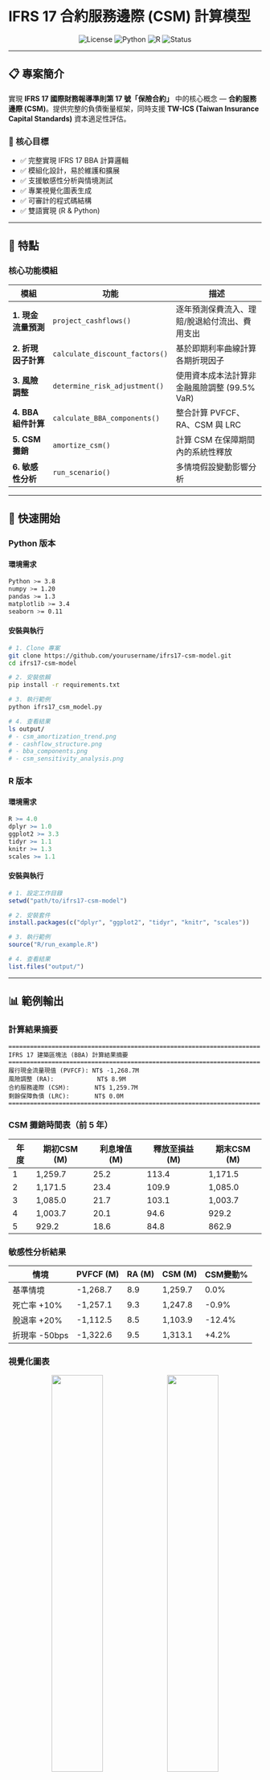 # IFRS 17 合約服務邊際 (CSM) 計算模型

<div align="center">

![License](https://img.shields.io/badge/license-MIT-blue.svg)
![Python](https://img.shields.io/badge/python-3.8+-blue.svg)
![R](https://img.shields.io/badge/R-4.0+-blue.svg)
![Status](https://img.shields.io/badge/status-production--ready-green.svg)


</div>

---

## 📋 專案簡介

實現 **IFRS 17 國際財務報導準則第 17 號「保險合約」** 中的核心概念 — **合約服務邊際 (CSM)**。提供完整的負債衡量框架，同時支援 **TW-ICS (Taiwan Insurance Capital Standards)** 資本適足性評估。

### 🎯 核心目標

- ✅ 完整實現 IFRS 17 BBA 計算邏輯
- ✅ 模組化設計，易於維護和擴展
- ✅ 支援敏感性分析與情境測試
- ✅ 專業視覺化圖表生成
- ✅ 可審計的程式碼結構
- ✅ 雙語實現 (R & Python)

---

## 🌟 特點

### 核心功能模組

| 模組 | 功能 | 描述 |
|------|------|------|
| **1. 現金流量預測** | `project_cashflows()` | 逐年預測保費流入、理賠/脫退給付流出、費用支出 |
| **2. 折現因子計算** | `calculate_discount_factors()` | 基於即期利率曲線計算各期折現因子 |
| **3. 風險調整** | `determine_risk_adjustment()` | 使用資本成本法計算非金融風險調整 (99.5% VaR) |
| **4. BBA 組件計算** | `calculate_BBA_components()` | 整合計算 PVFCF、RA、CSM 與 LRC |
| **5. CSM 攤銷** | `amortize_csm()` | 計算 CSM 在保障期間內的系統性釋放 |
| **6. 敏感性分析** | `run_scenario()` | 多情境假設變動影響分析 |


---

## 🚀 快速開始

### Python 版本

#### 環境需求

```bash
Python >= 3.8
numpy >= 1.20
pandas >= 1.3
matplotlib >= 3.4
seaborn >= 0.11
```

#### 安裝與執行

```bash
# 1. Clone 專案
git clone https://github.com/yourusername/ifrs17-csm-model.git
cd ifrs17-csm-model

# 2. 安裝依賴
pip install -r requirements.txt

# 3. 執行範例
python ifrs17_csm_model.py

# 4. 查看結果
ls output/
# - csm_amortization_trend.png
# - cashflow_structure.png
# - bba_components.png
# - csm_sensitivity_analysis.png
```

### R 版本

#### 環境需求

```r
R >= 4.0
dplyr >= 1.0
ggplot2 >= 3.3
tidyr >= 1.1
knitr >= 1.3
scales >= 1.1
```

#### 安裝與執行

```R
# 1. 設定工作目錄
setwd("path/to/ifrs17-csm-model")

# 2. 安裝套件
install.packages(c("dplyr", "ggplot2", "tidyr", "knitr", "scales"))

# 3. 執行範例
source("R/run_example.R")

# 4. 查看結果
list.files("output/")
```

---

## 📊 範例輸出

### 計算結果摘要

```
======================================================================
IFRS 17 建築區塊法 (BBA) 計算結果摘要
======================================================================
履行現金流量現值 (PVFCF): NT$ -1,268.7M
風險調整 (RA):            NT$ 8.9M
合約服務邊際 (CSM):       NT$ 1,259.7M
剩餘保障負債 (LRC):       NT$ 0.0M
======================================================================
```

### CSM 攤銷時間表（前 5 年）

| 年度 | 期初CSM (M) | 利息增值 (M) | 釋放至損益 (M) | 期末CSM (M) |
|------|-------------|--------------|----------------|-------------|
| 1 | 1,259.7 | 25.2 | 113.4 | 1,171.5 |
| 2 | 1,171.5 | 23.4 | 109.9 | 1,085.0 |
| 3 | 1,085.0 | 21.7 | 103.1 | 1,003.7 |
| 4 | 1,003.7 | 20.1 | 94.6 | 929.2 |
| 5 | 929.2 | 18.6 | 84.8 | 862.9 |

### 敏感性分析結果

| 情境 | PVFCF (M) | RA (M) | CSM (M) | CSM變動% |
|------|-----------|--------|---------|----------|
| 基準情境 | -1,268.7 | 8.9 | 1,259.7 | 0.0% |
| 死亡率 +10% | -1,257.1 | 9.3 | 1,247.8 | -0.9% |
| 脫退率 +20% | -1,112.5 | 8.5 | 1,103.9 | -12.4% |
| 折現率 -50bps | -1,322.6 | 9.5 | 1,313.1 | +4.2% |

### 視覺化圖表

<div align="center">
  <img src="output/csm_amortization_trend.png" width="45%">
  <img src="output/bba_components.png" width="45%">
  <img src="output/cashflow_structure.png" width="45%">
  <img src="output/csm_sensitivity_analysis.png" width="45%">
</div>

---

## 🏗️ 專案架構

```
ifrs17-csm-model/
│
├── ifrs17_csm_model.R        # R實現（主程式）
│
├── ifrs17_csm_model.py            # Python 實現（主程式）
│
├── output/                         # 輸出結果
│   ├── csm_amortization_trend.png
│   ├── cashflow_structure.png
│   ├── bba_components.png
│   └── csm_sensitivity_analysis.png
│
├── data/                          # 數據輸入（可選）
│   └── assumptions_template.xlsx
│
├── README.md                      # 專案說明文件
```

---

## 📖 方法論

### IFRS 17 建築區塊法 (BBA)

BBA 將保險負債分解為三個核心組件：

1. **履行現金流量現值 (PVFCF)**
   - 對未來所有現金流量的無偏誤、機率加權估計
   - 使用市場一致的折現率折現至現值
   
2. **非金融風險調整 (RA)**
   - 量化承擔非金融風險（死亡、脫退、費用等）的補償
   - 本模型採用**資本成本法**，符合 99.5% VaR 標準
   
3. **合約服務邊際 (CSM)**
   - 代表合約初始日的未賺得利潤
   - 在保障期間內系統性攤銷並釋放至損益
   - 計算公式：CSM = -(PVFCF + RA)（盈利性合約）

### IFRS 17 與 TW-ICS 整合

```
┌─────────────────────────────────────────┐
│   精算假設與保單資料庫                  │
│   (死亡率, 脫退率, 費用率等)            │
└────────────────┬────────────────────────┘
                 │
                 ▼
┌─────────────────────────────────────────┐
│   IFRS 17 BBA 模型                      │
│   ├── project_cashflows()               │
│   ├── calculate_discount_factors()      │
│   ├── determine_risk_adjustment()       │
│   └── calculate_BBA_components()        │
└────────┬────────────────────────┬───────┘
         │                        │
         ▼                        ▼
┌──────────────────┐    ┌─────────────────────┐
│ IFRS 17 財務報表 │    │ TW-ICS 資本適足性   │
│ ├── LRC          │    │ ├── 技術準備金      │
│ ├── P&L          │    │ ├── SCR             │
│ └── OCI          │    │ └── Own Funds       │
└──────────────────┘    └─────────────────────┘
```

---

## 💼 實務應用

### 適用場景

- ✅ **財務報表編製**: IFRS 17 季度/年度報告
- ✅ **資本管理**: TW-ICS 清償能力評估
- ✅ **產品開發**: 新產品盈利能力分析
- ✅ **ALM 策略**: 資產負債管理優化
- ✅ **監管申報**: 符合金管會要求
- ✅ **風險管理**: 壓力測試與情境分析

### 實務案例

**情境**: 評估利率風險對 CSM 的影響

```python
# 建立模型
model = IFRS17_CSM_Model(policy_data, assumptions, proj_years=20)

# 基準情境
baseline = model.calculate_BBA_components()

# 利率下降 100 bps
stress_assumptions = assumptions.copy()
stress_assumptions['discount_curve'] = [r - 0.01 for r in assumptions['discount_curve']]
stress_model = IFRS17_CSM_Model(policy_data, stress_assumptions, proj_years=20)
stress_results = stress_model.calculate_BBA_components()

# 分析影響
csm_impact = (stress_results['CSM'] - baseline['CSM']) / baseline['CSM']
print(f"CSM 變動: {csm_impact:.2%}")
```

---

## 📚 延伸閱讀

### IFRS 17 官方資源

- [IFRS 17 準則全文](https://www.ifrs.org/issued-standards/list-of-standards/ifrs-17-insurance-contracts/)
- [IASB 實施指引](https://www.ifrs.org/projects/completed-projects/2017/ifrs-17-insurance-contracts/)

### 監管指引

- [金管會 IFRS 17 專區](https://www.fsc.gov.tw/)
- [TW-ICS 制度說明](https://www.lia-roc.org.tw/)

### 學術文獻

- IFRS 17 Technical Summary (IASB)
- Risk Adjustment under IFRS 17 (IAA)
- Contractual Service Margin Allocation (EFRAG)


</div>
